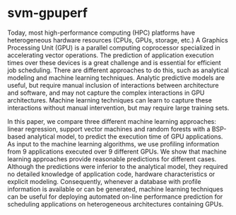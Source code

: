 # svm-gpuperf
Today, most high-performance computing (HPC) platforms have heterogeneous hardware resources (CPUs, GPUs, storage, etc.) A Graphics Processing Unit (GPU) is a parallel computing coprocessor specialized in accelerating vector operations. The prediction of application execution times over these devices is a great challenge and is essential for efficient job scheduling. There are different approaches to do this, such as analytical modeling and machine learning techniques. Analytic predictive models are useful, but require manual inclusion of interactions between architecture and software, and may not capture the complex interactions in GPU architectures. Machine learning techniques can learn to capture these interactions without manual intervention, but may require large training sets.  

In this paper, we compare three different machine learning approaches: linear regression, support vector machines and random forests with a BSP-based analytical model, to predict the execution time of GPU applications. As input to the machine learning algorithms, we use profiling information from 9 applications executed over 9 different GPUs. We show that machine learning approaches provide reasonable predictions for different cases. Although the predictions were inferior to the analytical model, they required no detailed knowledge of application code, hardware characteristics or explicit modeling. Consequently, whenever a database with profile information is available or can be generated, machine learning techniques can be useful for deploying automated on-line performance prediction for scheduling applications on heterogeneous architectures containing GPUs.


